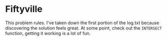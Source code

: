 # Fiftyville

This problem rules. I've taken down the first portion of the log.txt because
discovering the solution feels great. At some point, check out the `INTERSECT`
function, getting it working is a lot of fun.
